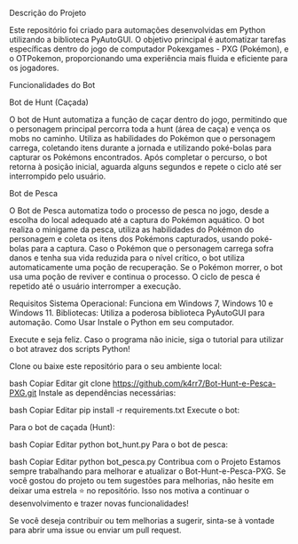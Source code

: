 Descrição do Projeto

Este repositório foi criado para automações desenvolvidas em Python utilizando a biblioteca PyAutoGUI. O objetivo principal é automatizar tarefas específicas dentro do jogo de computador Pokexgames - PXG (Pokémon), e o OTPokemon, proporcionando uma experiência mais fluida e eficiente para os jogadores.

Funcionalidades do Bot

Bot de Hunt (Caçada)

O bot de Hunt automatiza a função de caçar dentro do jogo, permitindo que o personagem principal percorra toda a hunt (área de caça) e vença os mobs no caminho.
Utiliza as habilidades do Pokémon que o personagem carrega, coletando itens durante a jornada e utilizando poké-bolas para capturar os Pokémons encontrados.
Após completar o percurso, o bot retorna à posição inicial, aguarda alguns segundos e repete o ciclo até ser interrompido pelo usuário.

Bot de Pesca

O Bot de Pesca automatiza todo o processo de pesca no jogo, desde a escolha do local adequado até a captura do Pokémon aquático.
O bot realiza o minigame da pesca, utiliza as habilidades do Pokémon do personagem e coleta os itens dos Pokémons capturados, usando poké-bolas para a captura.
Caso o Pokémon que o personagem carrega sofra danos e tenha sua vida reduzida para o nível crítico, o bot utiliza automaticamente uma poção de recuperação.
Se o Pokémon morrer, o bot usa uma poção de reviver e continua o processo.
O ciclo de pesca é repetido até o usuário interromper a execução.

Requisitos
Sistema Operacional: Funciona em Windows 7, Windows 10 e Windows 11.
Bibliotecas: Utiliza a poderosa biblioteca PyAutoGUI para automação.
Como Usar
Instale o Python em seu computador.

Execute e seja feliz. Caso o programa não inicie, siga o tutorial para utilizar o bot atravez dos scripts Python!

Clone ou baixe este repositório para o seu ambiente local:

bash
Copiar
Editar
git clone https://github.com/k4rr7/Bot-Hunt-e-Pesca-PXG.git
Instale as dependências necessárias:

bash
Copiar
Editar
pip install -r requirements.txt
Execute o bot:

Para o bot de caçada (Hunt):

bash
Copiar
Editar
python bot_hunt.py
Para o bot de pesca:

bash
Copiar
Editar
python bot_pesca.py
Contribua com o Projeto
Estamos sempre trabalhando para melhorar e atualizar o Bot-Hunt-e-Pesca-PXG. Se você gostou do projeto ou tem sugestões para melhorias, não hesite em deixar uma estrela ⭐ no repositório. Isso nos motiva a continuar o desenvolvimento e trazer novas funcionalidades!

Se você deseja contribuir ou tem melhorias a sugerir, sinta-se à vontade para abrir uma issue ou enviar um pull request.
